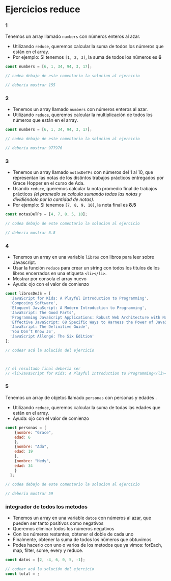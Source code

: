 # Ejercicios reduce

### 1

 Tenemos un array llamado `numbers` con números enteros al azar.
* Utilizando `reduce`, queremos calcular la suma de todos los números que están en el array.
* Por ejemplo: Si tenemos `[1, 2, 3]`, la suma de todos los números es **6**

```js
const numbers = [6, 1, 34, 94, 3, 17];

// codea debajo de este comentario la solucion al ejercicio

// deberia mostrar 155
```

### 2

* Tenemos un array llamado `numbers` con números enteros al azar.
* Utilizando `reduce`, queremos calcular la multiplicación de todos los números que están en el array.

```js
const numbers = [6, 1, 34, 94, 3, 17];

// codea debajo de este comentario la solucion al ejercicio

// deberia mostrar 977976
```

### 3
* Tenemos un array llamado `notasDeTPs` con números del 1 al 10, que representan las notas de los distintos trabajos prácticos entregados por Grace Hopper en el curso de Ada.
* Usando `reduce`, queremos calcular la nota promedio final de trabajos prácticos _(el promedio se calcula sumando todas las notas y dividiéndolo por la cantidad de notas)_.
* Por ejemplo: Si tenemos `[7, 8, 9, 10]`, la nota final es **8.5**

```js
const notasDeTPs = [4, 7, 8, 5, 10];

// codea debajo de este comentario la solucion al ejercicio

// deberia mostrar 6.8
```

### 4
* Tenemos un array en una variable `libros` con libros para leer sobre Javascript.
* Usar la función `reduce` para crear un string con todos los titulos de los libros encerrados en una etiqueta `<li></li>`.
* Mostrar por consola el array nuevo
* Ayuda: ojo con el valor de comienzo

```js
const librosDeJS = [
  'JavaScript for Kids: A Playful Introduction to Programming',
  'Composing Software',
  'Eloquent JavaScript: A Modern Introduction to Programming',
  'JavaScript: The Good Parts',
  'Programming JavaScript Applications: Robust Web Architecture with Node, HTML5, and Moderns JS Libraries',
  'Effective JavaScript: 68 Specific Ways to Harness the Power of JavaScript',
  'JavaScript: The Definitive Guide',
  'You Don’t Know JS',
  'JavaScript Allongé: The Six Edition'
];

// codear acá la solución del ejercicio



// el resultado final debería ser
// <li>JavaScript for Kids: A Playful Introduction to Programming</li><li>Composing Software</li><li>Eloquent JavaScript: A Modern Introduction to Programming</li><li>JavaScript: The Good Parts</li><li>Programming JavaScript Applications: Robust Web Architecture with Node, HTML5, and Moderns JS Libraries</li><li>Effective JavaScript: 68 Specific Ways to Harness the Power of JavaScript</li><li>JavaScript: The Definitive Guide</li><li>You Don’t Know JS</li><li>JavaScript Allongé: The Six Edition</li>
```

### 5 

 Tenemos un array de objetos llamado `personas` con personas y edades .
* Utilizando `reduce`, queremos calcular la suma de todas las edades que están en el array.
* Ayuda: ojo con el valor de comienzo 

```js
const personas = [
    {nombre: "Grace", 
    edad: 6
    }, 
    {nombre: "Ada", 
    edad: 19
    },
    {nombre: "Hedy", 
    edad: 34
    }
  ];

// codea debajo de este comentario la solucion al ejercicio

// deberia mostrar 59
```

### integrador de todos los metodos

* Tenemos un array en una variable `datos` con números al azar, que pueden ser tanto positivos como negativos
* Queremos eliminar todos los números negativos
* Con los números restantes, obtener el doble de cada uno
* Finalmente, obtener la suma de todos los números que obtuvimos
* Podes hacerlo con uno o varios de los metodos que ya vimos: forEach, map, filter, some, every y reduce. 

```js
const datos = [2, -4, 6, 0, 5, -1];

// codear acá la solución del ejercicio
const total = ;

```
